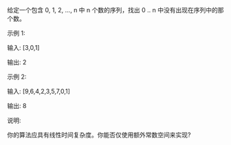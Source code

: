 给定一个包含 0, 1, 2, ..., n 中 n 个数的序列，找出 0 .. n 中没有出现在序列中的那个数。

示例 1:

输入: [3,0,1]

输出: 2

示例 2:

输入: [9,6,4,2,3,5,7,0,1]

输出: 8

说明:

你的算法应具有线性时间复杂度。你能否仅使用额外常数空间来实现?
